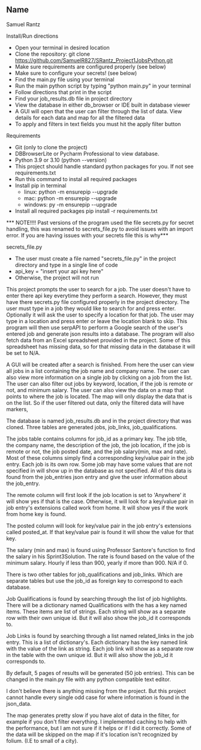 Name
-
Samuel Rantz

Install/Run directions

- Open your terminal in desired location
- Clone the repository: git clone https://github.com/SamuelR827/SRantz_Project1JobsPython.git
- Make sure requirements are configured properly (see below)
- Make sure to configure your secrets! (see below)
- Find the main.py file using your terminal
- Run the main python script by typing "python main.py" in your terminal
- Follow directions that print in the script
- Find your job_results.db file in project directory
- View the database in either db_browser or IDE built in database viewer
- A GUI will open that the user can filter through the list of data. View details for each data and map for all the filtered data
- To apply and filters in text fields you must hit the apply filter button

Requirements

- Git (only to clone the project)
- DBBrowserLite or Pycharm Professional to view database.
- Python 3.9 or 3.10 (python --version)
- This project should handle standard python packages for you. If not see requirements.txt
- Run this command to instal all required packages
- Install pip in terminal
    - linux: python -m ensurepip --upgrade
    - mac: python -m ensurepip --upgrade
    - windows: py -m ensurepip --upgrade
- Install all required packages
  pip install -r requirements.txt

*** NOTE!!!! Past versions of the program used the file secrets.py
for secret handling, this was renamed to secrets_file.py to avoid issues with
an import error. If you are having issues with your secrets file this is why***

secrets_file.py

- The user must create a file named "secrets_file.py" in the project directory and type in a single line of code
- api_key = "insert your api key here"
- Otherwise, the project will not run

This project prompts the user to search for a job. The user doesn't have to enter there api key everytime they perform
a search. However, they must have there secrets.py file configured properly in the project directory.
The user must type in a job they would like to search for and press enter. Optionally it will ask the user
to specify a location for that job. The user may type in a location and
press enter or leave the location blank to skip. This program will then use serpAPI to perform a Google search
of the user's entered job and generate json results into a database. The program will also
fetch data from an Excel spreadsheet provided in the project. Some of this spreadsheet has missing
data, so for that missing data in the database it will be set to N/A.

A GUI will be created after a search is finished. From here the user can view all jobs in a list 
containing the job name and company name. The user can also view more information on a single job by clicking on a job 
from the list. The user can also filter out jobs by keyword, location, if the job is remote or not, and minimum salary.
The user can also view the data on a map that points to where the job is located. The map will only 
display the data that is on the list. So if the user filtered out data, only the filtered data will have markers,

The database is named job_results.db and in the project directory that was cloned.
Three tables are generated jobs, job_links, job_qualifications.

The jobs table contains columns for job_id as a primary key.
The job title, the company name, the description of the job, the job
location, if the job is remote or not, the job posted date, and the job salary(min, max and rate).
Most of these columns simply find a corresponding key/value pair in the job entry. Each
job is its own row. Some job may have some values that are not specified in will show
up in the database as not specified. All of this data is found from the job_entries
json entry and give the user information about the job_entry.

The remote column will first look if the job location is set to 'Anywhere'
it will show yes if that is the case. Otherwise, it will look for a key/value pair in
job entry's extensions called work from home. It will show yes if the work from home key is found.

The posted column will look for key/value pair in the job entry's extensions
called posted_at. If that key/value pair is found it will show the value for that key.

The salary (min and max) is found using Professor Santore's function to find the salary in his
Sprint3Solution. The rate is found based on the value of the minimum salary. Hourly if less than
900, yearly if more than 900. N/A if 0.

There is two other tables for job_qualifications and job_links. Which are
separate tables but use the job_id as foreign key to correspond to each database.

Job Qualifications is found by searching through the list of job highlights.
There will be a dictionary named Qualifications with the has a key named items.
These items are list of strings. Each string will show as a separate row with their own unique
id. But it will also show the job_id it corresponds to.

Job Links is found by searching through a list named related_links in the job entry.
This is a list of dictionary's. Each dictionary has the key named link with the value
of the link as string. Each job link will show as a separate row in the table with the own unique
id. But it will also show the job_id it corresponds to.

By default, 5 pages of results will be generated (50 job entries).
This can be changed in the main.py file with any python compatible text editor.

I don't believe there is anything missing from the project. But this project cannot handle every
single odd case for where information is found in the json_data.

The map generates pretty slow if you have alot of data in the filter, for example if you don't filter everything.
I implemented caching to help with the performance, but I am not sure if it helps or if I did it correctly.
Some of the data will be skipped on the map if it's location isn't recognized by folium. (I.E to small of a city).
